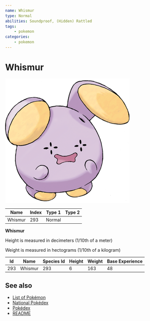 ```yaml
---
name: Whismur
type: Normal
abilities: Soundproof, (Hidden) Rattled
tags:
    - pokemon
categories:
    - pokemon
---
```


# Whismur


![Whismur](images/293.png)

| **Name** | **Index** | **Type 1** | **Type 2** |
|----|----|----|----|
| Whismur | 293 | Normal  |  |

**Whismur** 


Height is measured in decimeters (1/10th of a meter)

Weight is measured in hectograms (1/10th of a kilogram)

| **Id** | **Name** | **Species Id** | **Height** | **Weight** | **Base Experience** |
|--------|----------|----------------|------------|------------|---------------------|
| 293 | Whismur | 293 | 6 | 163 | 48 |


## See also

- [List of Pokémon](../pokemon.md)
- [National Pokédex](../national_pokedex.md)
- [Pokédex](../pokedex.md)
- [README](../README.md)
